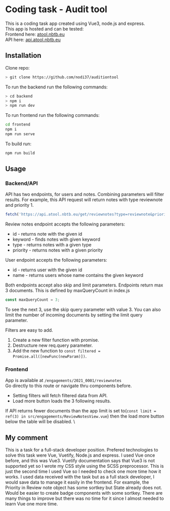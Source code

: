 # Coding task - Audit tool

This is a coding task app created using Vue3, node.js and express. \
This app is hosted and can be tested: \
Frontend here: [atool.nbtb.eu](https://atool.nbtb.eu/engagements/2021_0001/reviewnotes) \
API here: [api.atool.nbtb.eu](https://api.atool.nbtb.eu/get/users?id=001)

## Installation

Clone repo:
```bash
> git clone https://github.com/nodi37/auditiontool
```
To run the backend run the following commands:
```bash
> cd backend
> npm i
> npm run dev
```

To run frontend run the following commands:
```bash
cd frontend
npm i
npm run serve
```
To build run: 
```bash
npm run build
```


## Usage

### Backend/API

API has two endpoints, for users and notes.
Combining parameters will filter results. 
For example, this API request will return notes with type reviewnote and priority 1.
```javascript
fetch('https://api.atool.nbtb.eu/get/reviewnotes?type=reviewnote&priority=1')
```

Review notes endpoint accepts the following parameters: 

* id - returns note with the given id
* keyword - finds notes with given keyword
* type - returns notes with a given type
* priority - returns notes with a given priority

User endpoint accepts the following parameters: 
* id - returns user with the given id
* name - returns users whose name contains the given keyword

Both endpoints accept also skip and limit parameters. Endpoints return max 3 documents. This is defined by maxQueryCount in index.js 
```javascript
const maxQueryCount = 3;
```
To see the next 3, use the skip query parameter with value 3. You can also limit the number of incoming documents by setting the limit query parameter.

Filters are easy to add. 
1.  Create a new filter function with promise.
2.  Destructure new req.query parameter. 
3.  Add the new function to `const filtered = Promise.all([newFunc(newParam)])`.

### Frontend
App is available at `/engagements/2021_0001/reviewnotes` \
Go directly to this route or navigate thru components before.

* Setting filters will fetch filtered data from API. 
* Load more button loads the 3 following results. 

If API returns fewer documents than the app limit is set to(`const limit = ref(3) in src/engagements/ReviewNotesView.vue`) then the load more button below the table will be disabled. \ 


## My comment

This is a task for a full-stack developer position. Prefered technologies to solve this task were Vue, Vuetify, Node.js and express. I used Vue once before, and this was Vue3. Vuetify documentation says that Vue3 is not supported yet so I wrote my CSS style using the SCSS preprocessor. This is just the second time I used Vue so I needed to check one more time how it works. I used data received with the task but as a full stack developer, I would save data to manage it easily in the frontend. For example, the Priority in Review note object has some sortkey but State already does not. Would be easier to create badge components with some sortkey. There are many things to improve but there was no time for it since I almost needed to learn Vue one more time.
